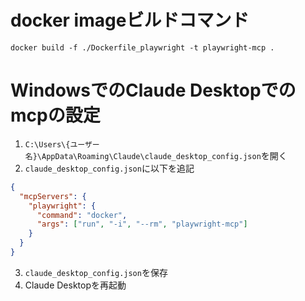 # docker imageビルドコマンド
```
docker build -f ./Dockerfile_playwright -t playwright-mcp .
```

# WindowsでのClaude Desktopでのmcpの設定
1. `C:\Users\{ユーザー名}\AppData\Roaming\Claude\claude_desktop_config.json`を開く
2. `claude_desktop_config.json`に以下を追記
```json
{
  "mcpServers": {
    "playwright": {
      "command": "docker",
      "args": ["run", "-i", "--rm", "playwright-mcp"]
    }
  }
}
```
3. `claude_desktop_config.json`を保存
4. Claude Desktopを再起動